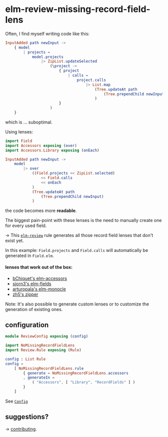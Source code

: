 # elm-review-missing-record-field-lens

Often, I find myself writing code like this:
```elm
InputAdded path newInput ->
    { model
        | projects =
            model.projects
                |> ZipList.updateSelected
                    (\project ->
                        { project
                            | calls =
                                project.calls
                                    |> List.map
                                        (Tree.updateAt path
                                            (Tree.prependChild newInput)
                                        )
                        }
                    )
    }
```
which is ... suboptimal.

Using lenses:
```elm
import Field
import Accessors exposing (over)
import Accessors.Library exposing (onEach)

InputAdded path newInput ->
    model
        |> over
            ((Field.projects << ZipList.selected)
                << Field.calls
                << onEach
            )
            (Tree.updateAt path
                (Tree.prependChild newInput)
            )
```
the code becomes more **readable**.

The biggest pain-point with these lenses is the need to manually create one for every used field.

→ This [`elm-review`](https://package.elm-lang.org/packages/jfmengels/elm-review/latest/) rule generates all those record field lenses that don't exist yet.

In this example: `Field.projects` and `Field.calls` will automatically be generated in `Field.elm`.

#### lenses that work out of the box:

- [bChiquet's elm-accessors](https://package.elm-lang.org/packages/bChiquet/elm-accessors/latest)
- [sjorn3's elm-fields](https://package.elm-lang.org/packages/sjorn3/elm-fields/latest/)
- [arturopala's elm-monocle](https://package.elm-lang.org/packages/arturopala/elm-monocle/latest)
- [zh5's zipper](https://package.elm-lang.org/packages/z5h/zipper/latest/)

Note: It's also possible to generate custom lenses or to customize the generation of existing ones.

## configuration

```elm
module ReviewConfig exposing (config)

import NoMissingRecordFieldLens
import Review.Rule exposing (Rule)

config : List Rule
config =
    [ NoMissingRecordFieldLens.rule
        { generate = NoMissingRecordFieldLens.accessors
        , generateIn =
            ( "Accessors", [ "Library", "RecordFields" ] )
        }
    ]
```
See [`Config`](NoMissingRecordFieldLens#Config)

## suggestions?
→ [contributing](https://github.com/lue-bird/elm-review-missing-record-field-lens/blob/master/contributing.md).
